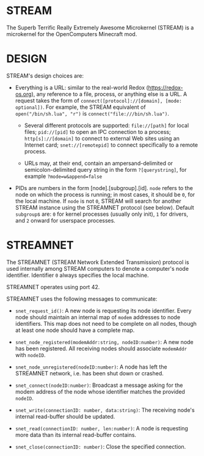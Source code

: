 STREAM
======
The Superb Terrific Really Extremely Awesome Microkernel (STREAM) is a microkernel for the OpenComputers Minecraft mod.

DESIGN
======
STREAM's design choices are:
  
  - Everything is a URL: similar to the real-world Redox (https://redox-os.org), any reference to a file, process, or anything else is a URL. A request takes the form of `connect([protocol]://[domain], [mode: optional])`. For example, the STREAM equivalent of `open("/bin/sh.lua", "r")` is `connect("file:///bin/sh.lua")`.
    
    - Several different protocols are supported: `file://[path]` for local files; `pid://[pid]` to open an IPC connection to a process; `http[s]://[domain]` to connect to external Web sites using an Internet card; `snet://[remotepid]` to connect specifically to a remote process.

    - URLs may, at their end, contain an ampersand-delimited or semicolon-delimited query string in the form `?[querystring]`, for example `?mode=w&append=false`

  - PIDs are numbers in the form [node].[subgroup].[id]. `node` refers to the node on which the process is running; in most cases, it should be `0`, for the local machine. If `node` is not `0`, STREAM will search for another STREAM instance using the STREAMNET protocol (see below). Default `subgroup`s are: `0` for kernel processes (usually only init), `1` for drivers, and `2` onward for userspace processes.

STREAMNET
=========
The STREAMNET (STREAM Network Extended Transmission) protocol is used internally among STREAM computers to denote a computer's node identifier. Identifier `0` always specifies the local machine.

STREAMNET operates using port 42.

STREAMNET uses the following messages to communicate:

  - `snet_request_id()`: A new node is requesting its node identifier. Every node should maintain an internal map of `modem` addresses to node identifiers. This map does not need to be complete on all nodes, though at least one node should have a complete map.
  
  - `snet_node_registered(modemAddr:string, nodeID:number)`: A new node has been registered. All receiving nodes should associate `modemAddr` with `nodeID`.

  - `snet_node_unregistered(nodeID:number)`: A node has left the STREAMNET network, i.e. has been shut down or crashed.

  - `snet_connect(nodeID:number)`: Broadcast a message asking for the modem address of the node whose identifier matches the provided `nodeID`.

  - `snet_write(connectionID: number, data:string)`: The receiving node's internal read-buffer should be updated.

  - `snet_read(connectionID: number, len:number)`: A node is requesting more data than its internal read-buffer contains.

  - `snet_close(connectionID: number)`: Close the specified connection.
